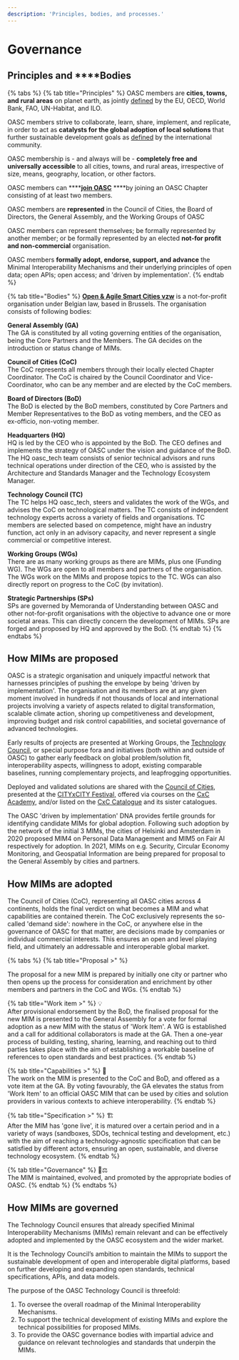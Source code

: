 ```yaml
---
description: 'Principles, bodies, and processes.'
---
```


# Governance

## Principles and ****Bodies

{% tabs %}
{% tab title="Principles" %}
OASC members are **cities, towns, and rural areas** on planet earth, as jointly [defined](https://unstats.un.org/unsd/statcom/51st-session/documents/BG-Item3j-Recommendation-E.pdf) by the EU, OECD, World Bank, FAO, UN-Habitat, and ILO. 

OASC members strive to collaborate, learn, share, implement, and replicate, in order to act as **catalysts for the global adoption of local solutions** that further sustainable development goals as [defined](https://sustainabledevelopment.un.org/content/documents/21252030%20Agenda%20for%20Sustainable%20Development%20web.pdf) by the international community.

OASC membership is - and always will be - **completely free and universally accessible** to all cities, towns, and rural areas, irrespective of size, means, geography, location, or other factors. 

OASC members can ****[**join OASC**](https://oascities.org/join-oasc/) ****by joining an OASC Chapter consisting of at least two members. 

OASC members are **represented** in the Council of Cities, the Board of Directors, the General Assembly, and the Working Groups of OASC

OASC members can represent themselves; be formally represented by another member; or be formally represented by an elected **not-for profit and non-commercial** organisation. 

OASC members **formally adopt, endorse, support, and advance** the Minimal Interoperability Mechanisms and their underlying principles of open data; open APIs; open access; and 'driven by implementation'.
{% endtab %}

{% tab title="Bodies" %}
[**Open & Agile Smart Cities vzw**](http://www.ejustice.just.fgov.be/tsv_pdf/2017/12/21/17329012.pdf) is a not-for-profit organisation under Belgian law, based in Brussels. The organisation consists of following bodies:

**General Assembly \(GA\)**  
The GA is constituted by all voting governing entities of the organisation, being the Core Partners and the Members. The GA decides on the introduction or status change of MIMs.

**Council of Cities \(CoC\)**  
The CoC represents all members through their locally elected Chapter Coordinator. The CoC is chaired by the Council Coordinator and Vice-Coordinator, who can be any member and are elected by the CoC members.

**Board of Directors \(BoD\)**  
The BoD is elected by the BoD members, constituted by Core Partners and Member Representatives to the BoD as voting members, and the CEO as ex-officio, non-voting member.

**Headquarters \(HQ\)**  
HQ is led by the CEO who is appointed by the BoD. The CEO defines and implements the strategy of OASC under the vision and guidance of the BoD. The HQ oasc\_tech team consists of senior technical advisors and runs technical operations under direction of the CEO, who is assisted by the Architecture and Standards Manager and the Technology Ecosystem Manager.

**Technology Council \(TC\)**  
The TC helps HQ oasc\_tech,  steers and validates the work of the WGs, and advises the CoC on technological matters. The TC consists of independent technology experts across a variety of fields and organisations. TC members are selected based on competence, might have an industry function, act only in an advisory capacity, and never represent a single commercial or competitive interest.

**Working Groups \(WGs\)**  
There are as many working groups as there are MIMs, plus one \(Funding WG\). The WGs are open to all members and partners of the organisation. The WGs work on the MIMs and propose topics to the TC. WGs can also directly report on progress to the CoC \(by invitation\). 

**Strategic Partnerships \(SPs\)**  
SPs are governed by Memoranda of Understanding between OASC and other not-for-profit organisations with the objective to advance one or more societal areas. This can directly concern the development of MIMs. SPs are forged and proposed by HQ and approved by the BoD.
{% endtab %}
{% endtabs %}

## How MIMs are proposed

OASC is a strategic organisation and uniquely impactful network that harnesses principles of pushing the envelope by being 'driven by implementation'. The organisation and its members are at any given moment involved in hundreds if not thousands of local and international projects involving a variety of aspects related to digital transformation, scalable climate action, shoring up competitiveness and development, improving budget and risk control capabilities, and societal governance of advanced technologies.  

Early results of projects are presented at Working Groups, the [Technology Council](https://oascities.org/technology-council/), or special purpose fora and initiatives \(both within and outside of OASC\) to gather early feedback on global problem/solution fit, interoperability aspects, willingness to adopt, existing comparable baselines, running complementary projects, and leapfrogging opportunities. 

Deployed and validated solutions are shared with the [Council of Cities](https://oascities.org/national-networks/), presented at the [CITYxCITY Festival,](www.citybycity.com) offered via courses on the [CxC Academy](www.citybycity.academy), and/or listed on the [CxC Catalogue](www.catalogue.city) and its sister catalogues. 

The OASC 'driven by implementation' DNA provides fertile grounds for identifying candidate MIMs for global adoption. Following such adoption by the network of the initial 3 MIMs, the cities of Helsinki and Amsterdam in 2020 proposed MIM4 on Personal Data Management and MIM5 on Fair AI respectively for adoption. In 2021, MIMs on e.g. Security, Circular Economy Monitoring, and Geospatial Information are being prepared for proposal to the General Assembly by cities and partners.

## How MIMs are adopted

The Council of Cities \(CoC\), representing all OASC cities across 4 continents, holds the final verdict on what becomes a MIM and what capabilities are contained therein. The CoC exclusively represents the so-called 'demand side': nowhere in the CoC, or anywhere else in the governance of OASC for that matter, are decisions made by companies or individual commercial interests. This ensures an open and level playing field, and ultimately an addressable and interoperable global market.

{% tabs %}
{% tab title="Proposal >" %}
  
The proposal for a new MIM is prepared by initially one city or partner who then opens up the process for consideration and enrichment by other members and partners in the CoC and WGs.
{% endtab %}

{% tab title="Work item >" %}
💡  
After provisional endorsement by the BoD, the finalised proposal for the new MIM is presented to the General Assembly for a vote for formal adoption as a new MIM with the status of 'Work Item'. A WG is established and a call for additional collaborators is made at the GA. Then a one-year process of building, testing, sharing, learning, and reaching out to third parties takes place with the aim of establishing a workable baseline of references to open standards and best practices.
{% endtab %}

{% tab title="Capabilities >" %}
🧩   
The work on the MIM is presented to the CoC and BoD, and offered as a vote item at the GA. By voting favourably, the GA elevates the status from 'Work Item' to an official OASC MIM that can be used by cities and solution providers in various contexts to achieve interoperability.
{% endtab %}

{% tab title="Specification >" %}
🏗   
After the MIM has 'gone live', it is matured over a certain period and in a variety of ways \(sandboxes, SDOs,  technical testing and development, etc.\) with the aim of reaching a technology-agnostic specification that can be satisfied by different actors, ensuring an open, sustainable, and diverse technology ecosystem.
{% endtab %}

{% tab title="Governance" %}
👩⚖   
The MIM is maintained, evolved, and promoted by the appropriate bodies of OASC.
{% endtab %}
{% endtabs %}

## How MIMs are governed

The Technology Council ensures that already specified Minimal Interoperability Mechanisms \(MIMs\) remain relevant and can be effectively adopted and implemented by the OASC ecosystem and the wider market. 

It is the Technology Council’s ambition to maintain the MIMs to support the sustainable development of open and interoperable digital platforms, based on further developing and expanding open standards,  technical specifications, APIs, and  data models. 

The purpose of the OASC Technology Council is threefold:

1. To oversee the overall roadmap of the Minimal Interoperability Mechanisms.
2. To support the technical development of existing MIMs and explore the technical possibilities for proposed MIMs.
3. To provide the OASC governance bodies with impartial advice and guidance on relevant technologies and standards that underpin the MIMs.

